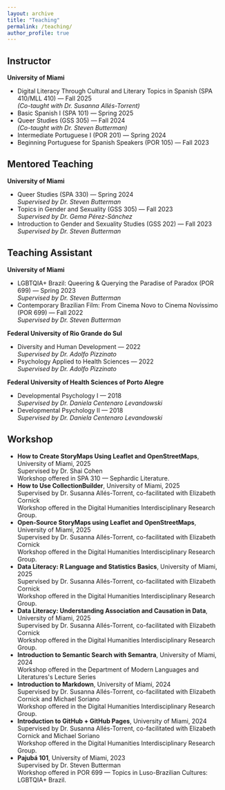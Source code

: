 ```yaml
---
layout: archive
title: "Teaching"
permalink: /teaching/
author_profile: true
---
```



## Instructor

**University of Miami**

- Digital Literacy Through Cultural and Literary Topics in Spanish (SPA 410/MLL 410) — Fall 2025  
  *(Co-taught with Dr. Susanna Allés-Torrent)*
- Basic Spanish I (SPA 101) — Spring 2025
- Queer Studies (GSS 305) — Fall 2024  
  *(Co-taught with Dr. Steven Butterman)*
- Intermediate Portuguese I (POR 201) — Spring 2024
- Beginning Portuguese for Spanish Speakers (POR 105) — Fall 2023

## Mentored Teaching

**University of Miami**

- Queer Studies (SPA 330) — Spring 2024  
  *Supervised by Dr. Steven Butterman*
- Topics in Gender and Sexuality (GSS 305) — Fall 2023  
  *Supervised by Dr. Gema Pérez-Sánchez*
- Introduction to Gender and Sexuality Studies (GSS 202) — Fall 2023  
  *Supervised by Dr. Steven Butterman*

## Teaching Assistant

**University of Miami**

- LGBTQIA+ Brazil: Queering & Querying the Paradise of Paradox (POR 699) — Spring 2023  
  *Supervised by Dr. Steven Butterman*
- Contemporary Brazilian Film: From Cinema Novo to Cinema Novíssimo (POR 699) — Fall 2022  
  *Supervised by Dr. Steven Butterman*

**Federal University of Rio Grande do Sul**

- Diversity and Human Development — 2022  
  *Supervised by Dr. Adolfo Pizzinato*
- Psychology Applied to Health Sciences — 2022  
  *Supervised by Dr. Adolfo Pizzinato*

**Federal University of Health Sciences of Porto Alegre**

- Developmental Psychology I — 2018  
  *Supervised by Dr. Daniela Centenaro Levandowski*
- Developmental Psychology II — 2018  
  *Supervised by Dr. Daniela Centenaro Levandowski*

## Workshop

- **How to Create StoryMaps Using Leaflet and OpenStreetMaps**, University of Miami, 2025  
  Supervised by Dr. Shai Cohen  
  Workshop offered in SPA 310 — Sephardic Literature.
- **How to Use CollectionBuilder**, University of Miami, 2025  
  Supervised by Dr. Susanna Allés-Torrent, co-facilitated with Elizabeth Cornick  
  Workshop offered in the Digital Humanities Interdisciplinary Research Group.
- **Open-Source StoryMaps using Leaflet and OpenStreetMaps**, University of Miami, 2025  
  Supervised by Dr. Susanna Allés-Torrent, co-facilitated with Elizabeth Cornick  
  Workshop offered in the Digital Humanities Interdisciplinary Research Group.
- **Data Literacy: R Language and Statistics Basics**, University of Miami, 2025  
  Supervised by Dr. Susanna Allés-Torrent, co-facilitated with Elizabeth Cornick  
  Workshop offered in the Digital Humanities Interdisciplinary Research Group.
- **Data Literacy: Understanding Association and Causation in Data**, University of Miami, 2025  
  Supervised by Dr. Susanna Allés-Torrent, co-facilitated with Elizabeth Cornick  
  Workshop offered in the Digital Humanities Interdisciplinary Research Group.
- **Introduction to Semantic Search with Semantra**, University of Miami, 2024  
  Workshop offered in the Department of Modern Languages and Literatures's Lecture Series
- **Introduction to Markdown**, University of Miami, 2024  
  Supervised by Dr. Susanna Allés-Torrent, co-facilitated with Elizabeth Cornick and Michael Soriano  
  Workshop offered in the Digital Humanities Interdisciplinary Research Group.
- **Introduction to GitHub + GitHub Pages**, University of Miami, 2024  
  Supervised by Dr. Susanna Allés-Torrent, co-facilitated with Elizabeth Cornick and Michael Soriano  
  Workshop offered in the Digital Humanities Interdisciplinary Research Group.
- **Pajubá 101**, University of Miami, 2023  
  Supervised by Dr. Steven Butterman  
  Workshop offered in POR 699 — Topics in Luso-Brazilian Cultures: LGBTQIA+ Brazil.
